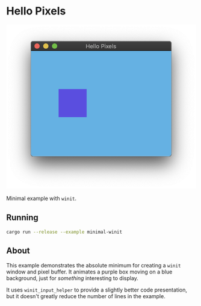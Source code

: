 # Hello Pixels

![Hello Pixels](../../img/minimal-winit.png)

Minimal example with `winit`.

## Running

```bash
cargo run --release --example minimal-winit
```

## About

This example demonstrates the absolute minimum for creating a `winit` window and pixel buffer. It animates a purple box moving on a blue background, just for _something_ interesting to display.

It uses `winit_input_helper` to provide a slightly better code presentation, but it doesn't greatly reduce the number of lines in the example.
